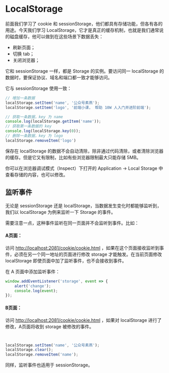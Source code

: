 # LocalStorage

前面我们学习了 cookie 和 sessionStorage，他们都具有存储功能，但各有各的用途。今天我们学习 LocalStorage，它才是真正的缓存机制，也就是我们通常说的磁盘缓存，他可以做到在这些场景下数据丢失：

- 刷新页面；
- 切换 tab；
- 关闭浏览器；

它和 sessionStorage 一样，都是 Storage 的实例。要访问同一 localStorage 的数据时，要保证协议、域名和端口都一致才能够访问。

它与 sessionStorage 使用一致：

```js
// 增加一条数据
localStorage.setItem('name', '公众号素燕');
localStorage.setItem('logo', '前端小课， 帮助 10W 人入门并进阶前端');

// 获取一条数据，key 为 name
console.log(localStorage.getItem('name'));
// 获取第一条数据的 key
console.log(localStorage.key(0));
// 删除一条数据，key 为 logo
localStorage.removeItem('logo')
```

保存在 localStorage 的数据不会自动清除，除非通过代码清除，或者清除浏览器的缓存。但是它又有限制，比如有些浏览器限制最大只能存储 5MB。

你可以在浏览器调试模式（Inspect）下打开的 Application -> Local Storage 中查看存储的内容，也可以修改。


## 监听事件

无论是 sessionStorage 还是 localStorage，当数据发生变化时都能够监听到，我们以 localStorage 为例来监听一下 Storage 的事件。

需要注意一点，这种事件监听在同一页面并不会监听到事件。比如：

#### A页面：

访问 [http://localhost:2081/cookie/cookie.html](http://localhost:2081/cookie/cookie.html) ，如果在这个页面接收监听到事件，必须在另一个同一地址的页面进行修改 storage 才能触发。在当前页面修改 localStorage 即使页面中加了监听事件，也不会接收到事件。

在 A 页面中添加监听事件：

```js
window.addEventListener('storage', event => {
    alert('change');
    console.log(event);
});
```



#### B页面：

访问  [http://localhost:2081/cookie/cookie.html](http://localhost:2081/cookie/cookie.html) ，如果对 localStorage 进行了修改，A页面将收到 storage 被修改的事件。

```js


localStorage.setItem('name', '公众号素燕');
localStorage.clear();
localStorage.removeItem('name');
```



同样，监听事件也适用于 sessionStorage。

<GongZhongHao></GongZhongHao>